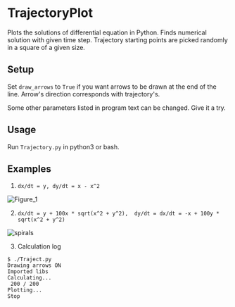 # TrajectoryPlot
Plots the solutions of differential equation in Python. Finds numerical solution with given time step. Trajectory starting points are picked randomly in a square of a given size.

## Setup
Set `draw_arrows` to `True` if you want arrows to be drawn at the end of the line. Arrow's direction corresponds with trajectory's.

Some other parameters listed in program text can be changed. Give it a try.

## Usage
Run `Trajectory.py` in python3 or bash.

## Examples

1) `dx/dt = y, dy/dt = x - x^2`

![Figure_1](https://user-images.githubusercontent.com/52855633/227819813-4666d391-8790-43e4-ad66-def81e0e5421.png)

2) `dx/dt = y + 100x * sqrt(x^2 + y^2),  dy/dt = dx/dt = -x + 100y * sqrt(x^2 + y^2)`

![spirals](https://user-images.githubusercontent.com/52855633/227819956-848d221e-2594-41c7-bf38-2b99b11feaaf.png)

3) Calculation log
```
$ ./Traject.py
Drawing arrows ON
Imported libs
Calculating...
 200 / 200
Plotting...
Stop
```
